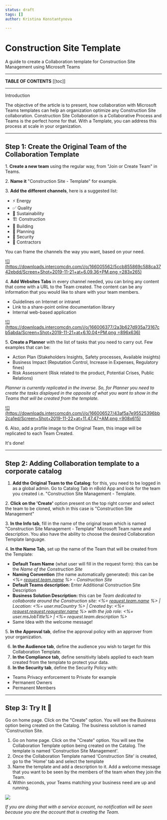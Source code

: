 ```yaml
---
status: draft
tags: []
author: Kristina Konstantynova

---
```

# **Construction Site Template**

A guide to create a Collaboration template for Construction Site Management using Microsoft Teams

***

**TABLE OF CONTENTS**
\[\[toc\]\]

***

Introduction

The objective of the article is to present, how collaboration with Microsoft Teams templates can help an organization optimize any Construction Site collaboration. Construction Site Collaboration is a Collaborative Process and Teams is the perfect home for that. With a Template, you can address this process at scale in your organization.

***

## Step 1: Create the Original Team of the Collaboration Template

1\. **Create a new team** using the regular way, from "Join or Create Team" in Teams.

2\. **Name it** "Construction Site - Template" for example.

3\. **Add the different channels**, here is a suggested list:

* ⚡ Energy
* ✅ Quality
* 🌳 Sustainability
* 🏗 Construction
* 🏢 Building
* 📅 Planning
* 🔺 Security
* 🤝 Contractors

You can frame the channels the way you want, based on your need.

[![](https://downloads.intercomcdn.com/i/o/166005562/5ccb855869c588ca3742ebdd/Screen+Shot+2019-11-21+at+6.09.36+PM.png =283x265)](https://downloads.intercomcdn.com/i/o/166005562/5ccb855869c588ca3742ebdd/Screen+Shot+2019-11-21+at+6.09.36+PM.png)

4\. **Add Websites Tabs** in every channel needed, you can bring any content that come with a URL to the Team created. The content can be any information that you would like to share with your team members.

* Guidelines on Internet or intranet
* Link to a share-point online documentation library
* Internal web-based application

[![](https://downloads.intercomcdn.com/i/o/166006377/2a3b627d935a73167cb5abda/Screen+Shot+2019-11-21+at+6.10.04+PM.png =896x636)](https://downloads.intercomcdn.com/i/o/166006377/2a3b627d935a73167cb5abda/Screen+Shot+2019-11-21+at+6.10.04+PM.png)

5\. **Create a Planner** with the list of tasks that you need to carry out. Few examples that can be:

* Action Plan (Stakeholders Insights, Safety processes, Available insights)
* Business Impact (Reputation Control, Increase in Expenses, Regulatory fines)
* Risk Assessment (Risk related to the product, Potential Crises, Public Relations)

_Planner is currently replicated in the inverse. So, for Planner you need to create the tasks displayed in the opposite of what you want to show in the Teams that will be created from the template._

[![](https://downloads.intercomcdn.com/i/o/166006527/43af5a7e95525396bb2ca1ed/Screen+Shot+2019-11-22+at+11.47.47+AM.png =908x615)](https://downloads.intercomcdn.com/i/o/166006527/43af5a7e95525396bb2ca1ed/Screen+Shot+2019-11-22+at+11.47.47+AM.png)

6\. Also, add a profile image to the Original Team, this image will be replicated to each Team Created.

It's done!

***

## Step 2: Adding Collaboration template to a corporate catalog

1. **Add the Original Team to the Catalog**: for this, you need to be logged in as a global admin. Go to Catalog Tab in nBold App and look for the team you created i.e. "Construction Site Management - Template.

2\. **Click on the 'Create'** option present on the top right corner and select the team to be cloned, which in this case is "Construction Site Management"

3\. **In the Info tab**, fill in the name of the original team which is named "Construction Site Management - Template" Microsoft Team name and description. You also have the ability to choose the desired Collaboration Template language.

4\. **In the Name Tab,** set up the name of the Team that will be created from the Template:

* **Default Team Name** (what user will fill in the request form): this can be the _Name of the Construction Site_
* **Naming Convention** (the name automatically generated): this can be _<%=_ [_request.team.name_](http://request.team.name/) _%> - Construction Site_
* **Default Teams description:** Enter Additional Construction Site Description
* **Business Solution Description:** this can be _Team dedicated to collaborate around the Construction site: <%=_ [_request.team.name_](http://request.team.name/) _%> | Location: <%= user.msCountry %> | Created by: <%=_ [_request.request.requester.name_](http://request.request.requester.name/) _%> with the job role: <%= user.msJobTitle%> | <%= request.team.description %>_
* Same Idea with the welcome message!

5\. **In the Approval tab**, define the approval policy with an approver from your organization.

6. **In the Audience tab**, define the audience you wish to target for this Collaboration Template.
7. **In the Compliance tab,** define sensitivity labels applied to each team created from the template to protect your data.
8. **In the Security tab**, define the Security Policy with:

* Teams Privacy enforcement to Private for example
* Permanent Owners
* Permanent Members

***

## Step 3: Try It 🚀

Go on home page. Click on the "Create" option. You will see the Business option being created on the Catalog. The business solution is named 'Construction Site.

1. Go on home page. Click on the "Create" option. You will see the Collaboration Template option being created on the Catalog. The template is named 'Construction Site Management'.
2. Once the Collaboration Template named 'Construction Site' is created, go to the 'Home' tab and select the template
3. Name the template and add a description to it. Add a welcome message that you want to be seen by the members of the team when they join the Team.
4. Within seconds, your Teams matching your business need are up and running.

![](/uploads/screenshot-2022-02-11-at-02-12-03.png)

_If you are doing that with a service account, no notification will be seen because you are the account that is creating the Team._